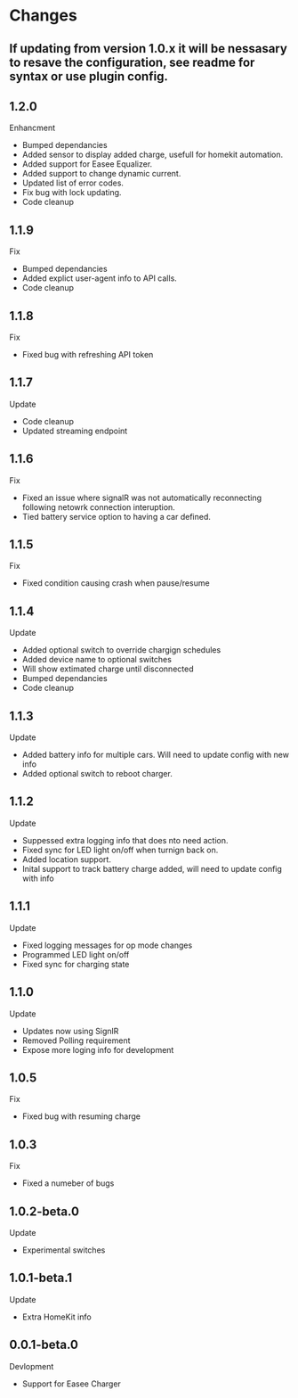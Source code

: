 # Changes

## If updating from version 1.0.x it will be nessasary to resave the configuration, see readme for syntax or use plugin config.

## 1.2.0
Enhancment
- Bumped dependancies
-	Added sensor to display added charge, usefull for homekit automation.
- Added support for Easee Equalizer.
- Added support to change dynamic current.
- Updated list of error codes.
- Fix bug with lock updating.
-	Code cleanup

## 1.1.9
Fix
- Bumped dependancies
-	Added explict user-agent info to API calls.
-	Code cleanup

## 1.1.8
Fix
- Fixed bug with refreshing API token

## 1.1.7
Update
- Code cleanup
-	Updated streaming endpoint

## 1.1.6
Fix
- Fixed an issue where signalR was not automatically reconnecting following netowrk connection interuption.
-	Tied battery service option to having a car defined.

## 1.1.5
Fix
- Fixed condition causing crash when pause/resume

## 1.1.4
Update
- Added optional switch to override chargign schedules
- Added device name to optional switches
- Will show extimated charge until disconnected
- Bumped dependancies
- Code cleanup

## 1.1.3
Update
-	Added battery info for multiple cars. Will need to update config with new info
- Added optional switch to reboot charger.

## 1.1.2
Update
- Suppessed extra logging info that does nto need action.
-	Fixed sync for LED light on/off when turnign back on.
- Added location support.
- Inital support to track battery charge added, will need to update config with info

## 1.1.1
Update
- Fixed logging messages for op mode changes
-	Programmed LED light on/off
- Fixed sync for charging state

## 1.1.0
Update
- Updates now using SignlR
- Removed Polling requirement
- Expose more loging info for development

## 1.0.5
Fix
- Fixed bug with resuming charge

## 1.0.3
Fix
- Fixed a numeber of bugs

## 1.0.2-beta.0
Update
- Experimental switches

## 1.0.1-beta.1
Update
- Extra HomeKit info

## 0.0.1-beta.0
Devlopment
- Support for Easee Charger

